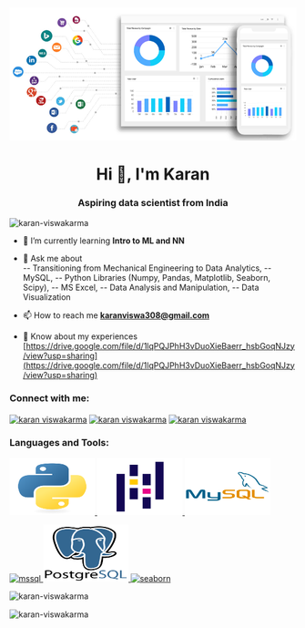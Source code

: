 ![](1-dBPwuC3Dh2WWFFYTwogTMA.gif)
<h1 align="center">Hi 👋, I'm Karan</h1>
<h3 align="center">Aspiring data scientist from India</h3>

<p align="left"> <img src="https://komarev.com/ghpvc/?username=karan-viswakarma&label=Profile%20views&color=0e75b6&style=flat" alt="karan-viswakarma" /> </p>


- 🌱 I’m currently learning **Intro to ML and NN**

- 💬 Ask me about <br> -- Transitioning from Mechanical Engineering to Data Analytics, -- MySQL, -- Python Libraries (Numpy, Pandas, Matplotlib, Seaborn, Scipy), -- MS Excel, -- Data Analysis and Manipulation, -- Data Visualization

- 📫 How to reach me **karanviswa308@gmail.com**

- 📄 Know about my experiences [https://drive.google.com/file/d/1lqPQJPhH3vDuoXieBaerr_hsbGoqNJzy/view?usp=sharing](https://drive.google.com/file/d/1lqPQJPhH3vDuoXieBaerr_hsbGoqNJzy/view?usp=sharing)

<h3 align="left">Connect with me:</h3>
<p align="left">
<a href="https://linkedin.com/in/karan-viswakarma-3406ab148" target="blank"><img align="center" src="https://raw.githubusercontent.com/rahuldkjain/github-profile-readme-generator/master/src/images/icons/Social/linked-in-alt.svg" alt="karan viswakarma" height="50" width="100" /></a>
<a href="https://www.hackerrank.com/karanviswa308?hr_r=1" target="blank"><img align="center" src="https://raw.githubusercontent.com/rahuldkjain/github-profile-readme-generator/master/src/images/icons/Social/hackerrank.svg" alt="karan viswakarma" height="50" width="100" /></a>
<a href="https://www.leetcode.com/Karan_Viswakarma" target="blank"><img align="center" src="https://raw.githubusercontent.com/rahuldkjain/github-profile-readme-generator/master/src/images/icons/Social/leet-code.svg" alt="karan viswakarma" height="50" width="100" /></a>
</p>

<h3 align="left">Languages and Tools:</h3>
<p align="left"> <a href="https://www.python.org" target="_blank" rel="noreferrer"> <img src="https://raw.githubusercontent.com/devicons/devicon/master/icons/python/python-original.svg" alt="python" width="150" height="100"/> </a> <a href="https://pandas.pydata.org/" target="_blank" rel="noreferrer"> <img src="https://raw.githubusercontent.com/devicons/devicon/2ae2a900d2f041da66e950e4d48052658d850630/icons/pandas/pandas-original.svg" alt="pandas" width="150" height="100"/> </a> <a href="https://www.mysql.com/" target="_blank" rel="noreferrer"> <img src="https://raw.githubusercontent.com/devicons/devicon/master/icons/mysql/mysql-original-wordmark.svg" alt="mysql" width="150" height="100"/> </a> </p>
<p align="left"> <a href="https://www.microsoft.com/en-us/sql-server" target="_blank" rel="noreferrer"> <img src="https://www.svgrepo.com/show/303229/microsoft-sql-server-logo.svg" alt="mssql" width="150" height="100"/> </a>   <a href="https://www.postgresql.org" target="_blank" rel="noreferrer"> <img src="https://raw.githubusercontent.com/devicons/devicon/master/icons/postgresql/postgresql-original-wordmark.svg" alt="postgresql" width="150" height="100"/> </a>  <a href="https://seaborn.pydata.org/" target="_blank" rel="noreferrer"> <img src="https://seaborn.pydata.org/_images/logo-mark-lightbg.svg" alt="seaborn" width="150" height="100"/> </a> </p>

<p><img align="left" src="https://github-readme-stats.vercel.app/api?username=karan-viswakarma&show_icons=true&locale=en" alt="karan-viswakarma" /></p> <br>

<p><img align="center" src="https://github-readme-streak-stats.herokuapp.com/?user=karan-viswakarma&" alt="karan-viswakarma" /></p>
